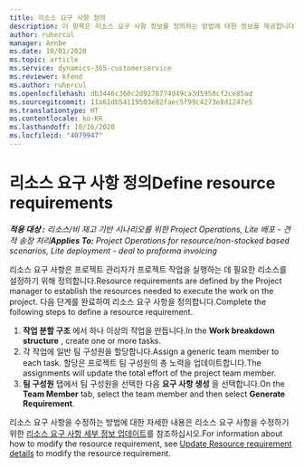 ```yaml
---
title: 리소스 요구 사항 정의
description: 이 항목은 리소스 요구 사항 정보를 정의하는 방법에 대한 정보를 제공합니다.
author: ruhercul
manager: Annbe
ms.date: 10/01/2020
ms.topic: article
ms.service: dynamics-365-customerservice
ms.reviewer: kfend
ms.author: ruhercul
ms.openlocfilehash: db3446c360c2d9278774d49ca3d5950cf2ce85ad
ms.sourcegitcommit: 11a61db54119503e82faec5f99c4273e8d1247e5
ms.translationtype: HT
ms.contentlocale: ko-KR
ms.lasthandoff: 10/16/2020
ms.locfileid: "4079947"
---
```

# <a name="define-resource-requirements"></a><span data-ttu-id="06d17-103">리소스 요구 사항 정의</span><span class="sxs-lookup"><span data-stu-id="06d17-103">Define resource requirements</span></span>

<span data-ttu-id="06d17-104">_**적용 대상 :** 리소스/비 재고 기반 시나리오를 위한 Project Operations, Lite 배포 - 견적 송장 처리_</span><span class="sxs-lookup"><span data-stu-id="06d17-104">_**Applies To:** Project Operations for resource/non-stocked based scenarios, Lite deployment - deal to proforma invoicing_</span></span>

<span data-ttu-id="06d17-105">리소스 요구 사항은 프로젝트 관리자가 프로젝트 작업을 실행하는 데 필요한 리소스를 설정하기 위해 정의합니다.</span><span class="sxs-lookup"><span data-stu-id="06d17-105">Resource requirements are defined by the Project manager to establish the resources needed to execute the work on the project.</span></span> <span data-ttu-id="06d17-106">다음 단계를 완료하여 리소스 요구 사항을 정의합니다.</span><span class="sxs-lookup"><span data-stu-id="06d17-106">Complete the following steps to define a resource requirement.</span></span>

1.  <span data-ttu-id="06d17-107">**작업 분할 구조** 에서 하나 이상의 작업을 만듭니다.</span><span class="sxs-lookup"><span data-stu-id="06d17-107">In the **Work breakdown structure** , create one or more tasks.</span></span>
2.  <span data-ttu-id="06d17-108">각 작업에 일반 팀 구성원을 할당합니다.</span><span class="sxs-lookup"><span data-stu-id="06d17-108">Assign a generic team member to each task.</span></span> <span data-ttu-id="06d17-109">할당은 프로젝트 팀 구성원의 총 노력을 업데이트합니다.</span><span class="sxs-lookup"><span data-stu-id="06d17-109">The assignments will update the total effort of the project team member.</span></span>
3.  <span data-ttu-id="06d17-110">**팀 구성원** 탭에서 팀 구성원을 선택한 다음 **요구 사항 생성** 을 선택합니다.</span><span class="sxs-lookup"><span data-stu-id="06d17-110">On the **Team Member** tab, select the team member and then select **Generate Requirement**.</span></span>

<span data-ttu-id="06d17-111">리소스 요구 사항을 수정하는 방법에 대한 자세한 내용은 리소스 요구 사항을 수정하기 위한 [리소스 요구 사항 세부 정보 업데이트](define-resource-requirements.md)를 참조하십시오.</span><span class="sxs-lookup"><span data-stu-id="06d17-111">For information about how to modify the resource requirement, see [Update Resource requirement details](define-resource-requirements.md) to modify the resource requirement.</span></span>